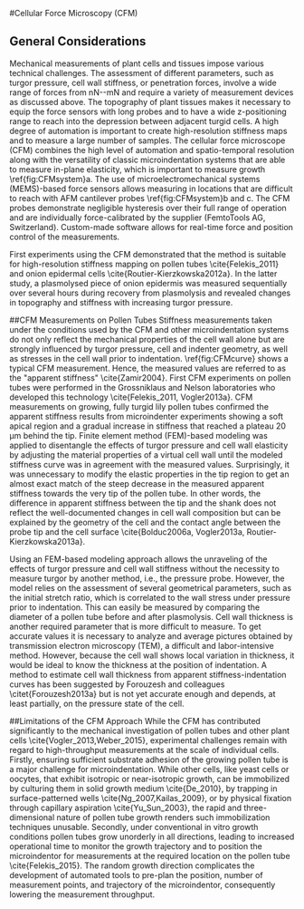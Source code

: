 #Cellular Force Microscopy (CFM)

## General Considerations ##

Mechanical measurements of plant cells and tissues impose various technical challenges. The assessment of different parameters, such as turgor pressure, cell wall stiffness, or penetration forces, involve a wide range of forces from nN--mN and require a variety of measurement devices as discussed above. The topography of plant tissues makes it necessary to equip the force sensors with long probes and to have a wide z-positioning range to reach into the depression between adjacent turgid cells. A high degree of automation is important to create high-resolution stiffness maps and to measure a large number of samples. The cellular force microscope (CFM) combines the high level of automation and spatio-temporal resolution along with the versatility of classic microindentation systems that are able to measure in-plane elasticity, which is important to measure growth \ref{fig:CFMsystem}a. The use of microelectromechanical systems (MEMS)-based force sensors allows measuring in locations that are difficult to reach with AFM cantilever probes \ref{fig:CFMsystem}b and c. The CFM probes demonstrate negligible hysteresis over their full range of operation and are individually force-calibrated by the supplier (FemtoTools AG, Switzerland).  Custom-made software allows for real-time force and position control of the measurements.

First experiments using the CFM demonstrated that the method is suitable for high-resolution stiffness mapping on pollen tubes \cite{Felekis_2011} and onion epidermal cells \cite{Routier-Kierzkowska2012a}. In the latter study, a plasmolysed piece of onion epidermis was measured sequentially over several hours during recovery from plasmolysis and revealed changes in topography and stiffness with increasing turgor pressure.


##CFM Measurements on Pollen Tubes
Stiffness measurements taken under the conditions used by the CFM and other microindentation systems do not only reflect the mechanical properties of the cell wall alone but are strongly influenced by turgor pressure, cell and indenter geometry, as well as stresses in the cell wall prior to indentation. \ref{fig:CFMcurve} shows a typical CFM measurement. Hence, the measured values are referred to as the "apparent stiffness" \cite{Zamir2004}. First CFM experiments on pollen tubes were performed in the Grossniklaus and Nelson laboratories who developed this technology \cite{Felekis_2011, Vogler2013a}. CFM measurements on growing, fully turgid lily pollen tubes confirmed the apparent stiffness results from microindenter experiments showing a soft apical region and a gradual increase in stiffness that reached a plateau 20 µm behind the tip. Finite element method (FEM)-based modeling was applied to disentangle the effects of turgor pressure and cell wall elasticity by adjusting the material properties of a virtual cell wall until the modeled stiffness curve was in agreement with the measured values. Surprisingly, it was unnecessary to modify the elastic properties in the tip region to get an almost exact match of the steep decrease in the measured apparent stiffness towards the very tip of the pollen tube. In other words, the difference in apparent stiffness between the tip and the shank does not reflect the well-documented changes in cell wall composition but can be explained by the geometry of the cell and the contact angle between the probe tip and the cell surface \cite{Bolduc2006a, Vogler2013a, Routier-Kierzkowska2013a}.

Using an FEM-based modeling approach allows the unraveling of the effects of turgor pressure and cell wall stiffness without the necessity to measure turgor by another method, i.e., the pressure probe. However, the model relies on the assessment of several geometrical parameters, such as the initial stretch ratio, which is correlated to the wall stress under pressure prior to indentation. This can easily be measured by comparing the diameter of a pollen tube before and after plasmolysis. Cell wall thickness is another required parameter that is more difficult to measure. To get accurate values it is necessary to analyze and average pictures obtained by transmission electron microscopy (TEM), a difficult and labor-intensive method. However, because the cell wall shows local variation in thickness, it would be ideal to know the thickness at the position of indentation. A method to estimate cell wall thickness from apparent stiffness-indentation curves has been suggested by Forouzesh and colleagues \citet{Forouzesh2013a} but is not yet accurate enough and depends, at least partially, on the pressure state of the cell.



##Limitations of the CFM Approach
While the CFM has contributed significantly to the mechanical investigation of pollen tubes and other plant cells \cite{Vogler_2013,Weber_2015}, experimental challenges remain with regard to high-throughput measurements at the scale of individual cells. Firstly, ensuring sufficient substrate adhesion of the growing pollen tube is a major challenge for microindentation. While other cells, like yeast cells or oocytes, that exhibit isotropic or near-isotropic growth, can be immobilized by culturing them in solid growth medium \cite{De_2010}, by trapping in surface-patterned wells \cite{Ng_2007,Kailas_2009}, or by physical fixation through capillary aspiration \cite{Yu_Sun_2003}, the rapid and three-dimensional nature of pollen tube growth renders such immobilization techniques unusable. Secondly, under conventional in vitro growth conditions pollen tubes grow unorderly in all directions, leading to increased operational time to monitor the growth trajectory and to position the microindentor for measurements at the required location on the pollen tube \cite{Felekis_2015}. The random growth direction complicates the development of automated tools to pre-plan the position, number of measurement points, and trajectory of the microindentor, consequently lowering the measurement throughput.